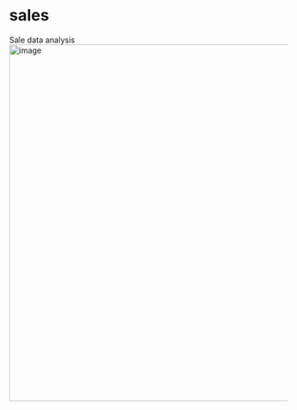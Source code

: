 # sales
Sale data analysis
<img width="1210" height="646" alt="image" src="https://github.com/user-attachments/assets/b307450c-7766-49d4-bfd8-3efde3214616" />
